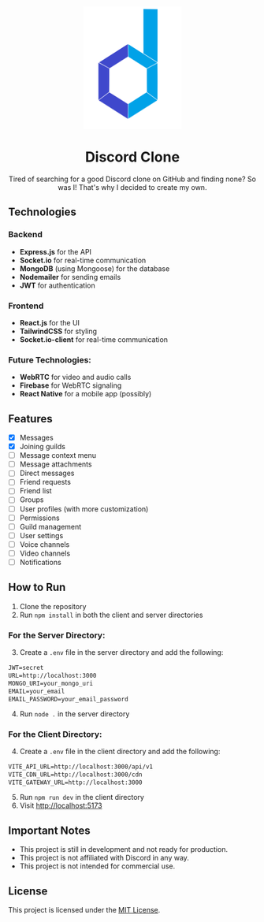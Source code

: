 <p align="center">
  <img src="/logo.svg" width="200" height="250" alt="Discord Clone Logo" style="display: block; margin-bottom: 20px;">
</p>

<h1 align="center">Discord Clone</h1>
<p align="center">
  Tired of searching for a good Discord clone on GitHub and finding none? So was I! That's why I decided to create my own.
</p>

## Technologies

### Backend
- **Express.js** for the API
- **Socket.io** for real-time communication
- **MongoDB** (using Mongoose) for the database
- **Nodemailer** for sending emails
- **JWT** for authentication

### Frontend
- **React.js** for the UI
- **TailwindCSS** for styling
- **Socket.io-client** for real-time communication

### Future Technologies:
- **WebRTC** for video and audio calls
- **Firebase** for WebRTC signaling
- **React Native** for a mobile app (possibly)

## Features
- [x] Messages
- [x] Joining guilds
- [ ] Message context menu
- [ ] Message attachments
- [ ] Direct messages
- [ ] Friend requests
- [ ] Friend list
- [ ] Groups
- [ ] User profiles (with more customization)
- [ ] Permissions
- [ ] Guild management
- [ ] User settings
- [ ] Voice channels
- [ ] Video channels
- [ ] Notifications

## How to Run

1. Clone the repository
2. Run `npm install` in both the client and server directories

### For the Server Directory:
3. Create a `.env` file in the server directory and add the following:
```
JWT=secret
URL=http://localhost:3000
MONGO_URI=your_mongo_uri
EMAIL=your_email
EMAIL_PASSWORD=your_email_password
```

4. Run `node .` in the server directory

### For the Client Directory:
4. Create a `.env` file in the client directory and add the following:
```
VITE_API_URL=http://localhost:3000/api/v1
VITE_CDN_URL=http://localhost:3000/cdn
VITE_GATEWAY_URL=http://localhost:3000
```

5. Run `npm run dev` in the client directory
6. Visit [http://localhost:5173](http://localhost:5173)

## Important Notes
- This project is still in development and not ready for production.
- This project is not affiliated with Discord in any way.
- This project is not intended for commercial use.

## License
This project is licensed under the [MIT License](https://choosealicense.com/licenses/mit/).
